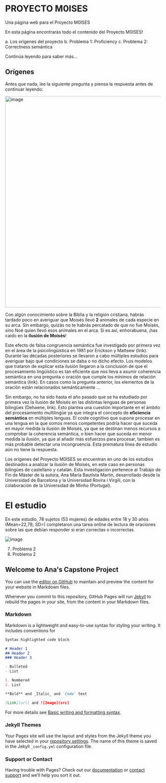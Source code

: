 # PROYECTO M0ISES
Una página web para el Proyecto M0ISES

En esta página encontrarás todo el contenido del Proyecto M0ISES!

a. Los orígenes del proyecto
b. Problema 1: Proficiency
c. Problema 2: Correctness semántica

Continúa leyendo para saber más...

## Orígenes

Antes que nada, lee la siguiente pregunta y piensa la respuesta antes de continuar leyendo:

<img width="683" alt="image" src="https://user-images.githubusercontent.com/94480051/174650680-d3afb5c2-31f3-4ff7-805c-b1521a9a3024.png">

Con algún conocimiento sobre la Biblia y la religión cristiana, habrás tardado poco en averiguar que Moisés llevó **2** animales de cada especie en su arca. Sin embargo, quizás no te habrás percatado de que no fue Moisés, sino Noé quien llevó esos animales en el arca. Si es así, enhorabuena, ¡has caido en la **ilusión de Moisés**!

Este efecto de falsa congruencia semántica fue investigado por primera vez en el área de la psicolingüística en 1981 por Erickson y Mattsew (link). Durante las décadas posteriores se llevaron a cabo múltiples estudios para averiguar bajo qué condiciones se daba o no dicho efecto. Los modelos que trataron de explicar esta ilusión llegaron a la conclusión de que el procesamiento lingüístico es tan eficiente que nos lleva a asumir coherencia semántica en una pregunta o oración que cumple los mínimos de relación semántica (link). En casos como la pregunta anterior, los elementos de la oración están relacionados semánticamente ...

Sin embargo, no ha sido hasta el año pasado que se ha estudiado por primera vez la ilusión de Moisés en las distintas lenguas de personas bilingües (Dehaene, link). Esto plantea una cuestión importante en el ámbito del procesamiento multilingüe ya que integra el concepto de **eficiencia semántica** en múltiples lenguas. El coste cognitivo que supone procesar en una lengua en la que somos menos competentes podría hacer que suceda en mayor medida la ilusión de Moisés, ya que se destinan menos recursos a comprobar la coherencia semántica, o bien hacer que suceda en menor medida la ilusión, ya que al añadir más esfuerzos para procesar, tambien es más probable detectar una incongruencia. Esta prematura línea de estudio aún no tiene la respuesta. 

Los orígenes del Proyecto M0ISES se encuentran en uno de los estudios destinados a analizar la ilusión de Moisés, en este caso en personas bilingües de castellano y catalán. Esta investigación pertenece al Trabajo de Fin de Máster de la autora, Ana María Bautista Martín, desarrollado desde la Universidad de Barcelona y la Universidad Rovira i Virgili, con la colaboración de la Universidad de Minho (Portugal).

# El estudio

En este estudio, 78 sujetos (53 mujeres) de edades entre 18 y 30 años (Mean=22,78; SD=) completaron una tarea online de lectura de oraciones sobre las que debían responder si eran correctas o incorrectas. 

![image](https://user-images.githubusercontent.com/94480051/174655229-a6c09997-2e29-4bb9-9117-1d90ee6dbf98.png)



7. Problema 2
7. Problema 2

## Welcome to Ana's Capstone Project

You can use the [editor on GitHub](https://github.com/anabautistamartin/capstonedatasci/edit/gh-pages/index.md) to maintain and preview the content for your website in Markdown files.

Whenever you commit to this repository, GitHub Pages will run [Jekyll](https://jekyllrb.com/) to rebuild the pages in your site, from the content in your Markdown files.

### Markdown

Markdown is a lightweight and easy-to-use syntax for styling your writing. It includes conventions for

```markdown
Syntax highlighted code block

# Header 1
## Header 2
### Header 3

- Bulleted
- List

1. Numbered
2. List

**Bold** and _Italic_ and `Code` text

[Link](url) and ![Image](src)
```

For more details see [Basic writing and formatting syntax](https://docs.github.com/en/github/writing-on-github/getting-started-with-writing-and-formatting-on-github/basic-writing-and-formatting-syntax).

### Jekyll Themes

Your Pages site will use the layout and styles from the Jekyll theme you have selected in your [repository settings](https://github.com/anabautistamartin/capstonedatasci/settings/pages). The name of this theme is saved in the Jekyll `_config.yml` configuration file.

### Support or Contact

Having trouble with Pages? Check out our [documentation](https://docs.github.com/categories/github-pages-basics/) or [contact support](https://support.github.com/contact) and we’ll help you sort it out.
